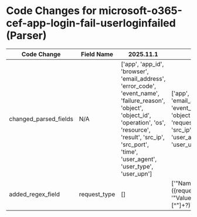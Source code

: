 # Code Changes for microsoft-o365-cef-app-login-fail-userloginfailed (Parser)

| Code Change | Field Name | 2025.11.1 | 2025.12.1 |
|-------------|------------|-----------|------------|
| changed_parsed_fields | N/A | ['app', 'app_id', 'browser', 'email_address', 'error_code', 'event_name', 'failure_reason', 'object', 'object_id', 'operation', 'os', 'resource', 'result', 'src_ip', 'src_port', 'time', 'user_agent', 'user_type', 'user_upn'] | ['app', 'app_id', 'browser', 'email_address', 'error_code', 'event_name', 'failure_reason', 'object', 'object_id', 'operation', 'os', 'request_type', 'resource', 'result', 'src_ip', 'src_port', 'time', 'user_agent', 'user_type', 'user_upn'] |
| added_regex_field | request_type | [] | ['"Name":"RequestType","Value":"({request_type}[^"]+?)\s*"', '"Value":"({request_type}[^"]+?)\s*","Name":"RequestType"'] |